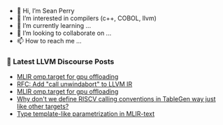 - 👋 Hi, I’m Sean Perry
- 👀 I’m interested in compilers (c++, COBOL, llvm)
- 🌱 I’m currently learning ...
- 💞️ I’m looking to collaborate on ...
- 📫 How to reach me ...

<!---
s66perry/s66perry is a ✨ special ✨ repository because its `README.md` (this file) appears on your GitHub profile.
You can click the Preview link to take a look at your changes.
--->
### 📕 Latest LLVM Discourse Posts

<!-- DISCOURSE-LLVM:START -->
- [MLIR omp.target for gpu offloading](https://discourse.llvm.org/t/mlir-omp-target-for-gpu-offloading/72579#post_2)
- [RFC: Add &quot;call unwindabort&quot; to LLVM IR](https://discourse.llvm.org/t/rfc-add-call-unwindabort-to-llvm-ir/62543?page=2#post_29)
- [MLIR omp.target for gpu offloading](https://discourse.llvm.org/t/mlir-omp-target-for-gpu-offloading/72579#post_1)
- [Why don&#39;t we define RISCV calling conventions in TableGen way just like other targets?](https://discourse.llvm.org/t/why-dont-we-define-riscv-calling-conventions-in-tablegen-way-just-like-other-targets/72545#post_10)
- [Type template-like parametrization in MLIR-text](https://discourse.llvm.org/t/type-template-like-parametrization-in-mlir-text/72571#post_5)
<!-- DISCOURSE-LLVM:END -->
